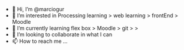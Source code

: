 - 👋 Hi, I’m @marciogur
- 👀 I’m interested in Processing learning > web learning > frontEnd > Moodle 
- 🌱 I’m currently learning flex box > Moodle > git >  >
- 💞️ I’m looking to collaborate in what I can
- 📫 How to reach me ...

<!---
marciogur/marciogur is a ✨ special ✨ repository because its `README.md` (this file) appears on your GitHub profile.
You can click the Preview link to take a look at your changes.
--->
